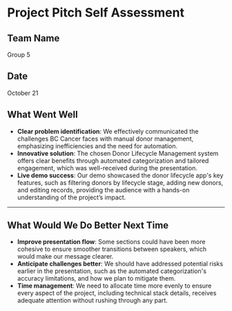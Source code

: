 # Project Pitch Self Assessment

## Team Name
Group 5

## Date
October 21

## What Went Well
- **Clear problem identification**: We effectively communicated the challenges BC Cancer faces with manual donor management, emphasizing inefficiencies and the need for automation.  
- **Innovative solution**: The chosen Donor Lifecycle Management system offers clear benefits through automated categorization and tailored engagement, which was well-received during the presentation.  
- **Live demo success**: Our demo showcased the donor lifecycle app's key features, such as filtering donors by lifecycle stage, adding new donors, and editing records, providing the audience with a hands-on understanding of the project’s impact.

---

## What Would We Do Better Next Time
- **Improve presentation flow**: Some sections could have been more cohesive to ensure smoother transitions between speakers, which would make our message clearer.  
- **Anticipate challenges better**: We should have addressed potential risks earlier in the presentation, such as the automated categorization's accuracy limitations, and how we plan to mitigate them.  
- **Time management**: We need to allocate time more evenly to ensure every aspect of the project, including technical stack details, receives adequate attention without rushing through any part.
